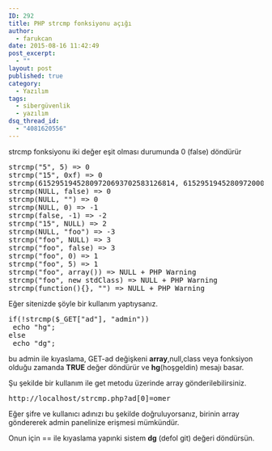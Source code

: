 ```yaml
---
ID: 292
title: PHP strcmp fonksiyonu açığı
author:
  - farukcan
date: 2015-08-16 11:42:49
post_excerpt:
  - ""
layout: post
published: true
category:
  - Yazılım
tags:
  - sibergüvenlik
  - yazılım
dsq_thread_id:
  - "4081620556"
---
```


strcmp fonksiyonu iki değer eşit olması durumunda 0 (false) döndürür
<pre>strcmp("5", 5) =&gt; 0
strcmp("15", 0xf) =&gt; 0
strcmp(61529519452809720693702583126814, 61529519452809720000000000000000) =&gt; 0
strcmp(NULL, false) =&gt; 0
strcmp(NULL, "") =&gt; 0
strcmp(NULL, 0) =&gt; -1
strcmp(false, -1) =&gt; -2
strcmp("15", NULL) =&gt; 2
strcmp(NULL, "foo") =&gt; -3
strcmp("foo", NULL) =&gt; 3
strcmp("foo", false) =&gt; 3
strcmp("foo", 0) =&gt; 1
strcmp("foo", 5) =&gt; 1
strcmp("foo", array()) =&gt; NULL + PHP Warning
strcmp("foo", new stdClass) =&gt; NULL + PHP Warning
strcmp(function(){}, "") =&gt; NULL + PHP Warning</pre>
Eğer sitenizde şöyle bir kullanım yaptıysanız.
<pre>if(!strcmp($_GET["ad"], "admin"))
 echo "hg";
else
 echo "dg";</pre>
bu admin ile kıyaslama, GET-ad değişkeni <strong>array</strong>,null,class veya fonksiyon olduğu zamanda <strong>TRUE</strong> değer döndürür ve <strong>hg</strong>(hoşgeldin) mesajı basar.

Şu şekilde bir kullanım ile get metodu üzerinde array gönderilebilirsiniz.
<pre>http://localhost/strcmp.php?ad[0]=omer</pre>
Eğer şifre ve kullanıcı adınızı bu şekilde doğruluyorsanız, birinin array göndererek admin panelinize erişmesi mümkündür.

Onun için == ile kıyaslama yapınki sistem <strong>dg</strong> (defol git) değeri döndürsün.

&nbsp;
